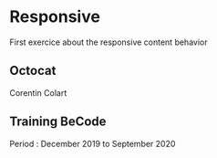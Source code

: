 # Responsive

First exercice about the responsive content behavior

## Octocat 

Corentin Colart 

## Training BeCode

Period : December 2019 to September 2020
